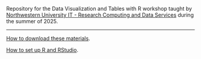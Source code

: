 Repository for the Data Visualization and Tables with R workshop taught by [Northwestern University IT - Research Computing and Data Services](https://www.it.northwestern.edu/departments/it-services-support/research/) during the summer of 2025.

***

[How to download these materials](https://sites.northwestern.edu/researchcomputing/resources/downloading-from-github/).

[How to set up R and RStudio](https://sites.northwestern.edu/researchcomputing/resources/r-and-rstudio/).
